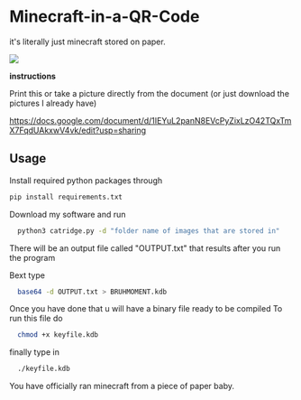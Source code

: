 # Minecraft-in-a-QR-Code
it's literally just minecraft stored on paper.

<img src="https://github.com/SriLikesToSing/Minecraft-in-a-QR-Code/blob/main/tutorial.gif">

**instructions**

Print this or take a picture directly from the document (or just download the pictures I already have)

https://docs.google.com/document/d/1IEYuL2panN8EVcPyZixLzO42TQxTmX7FqdUAkxwV4vk/edit?usp=sharing

## Usage

Install required python packages through 
```bash
pip install requirements.txt
```
Download my software and run
```bash
  python3 catridge.py -d "folder name of images that are stored in"
```
There will be an output file called "OUTPUT.txt" that results after you run the program

Bext type
```bash
  base64 -d OUTPUT.txt > BRUHMOMENT.kdb
```
Once you have done that u will have a binary file ready to be compiled
To run this file do

```bash
  chmod +x keyfile.kdb
```
finally type in

```bash
  ./keyfile.kdb 
```

You have officially ran minecraft from a piece of paper baby.
